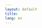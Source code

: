 ```yaml
---
layout: default
title:
lang: en
---
```


<script>
document.addEventListener("DOMContentLoaded", function() {
    let userLang = navigator.language || navigator.userLanguage;
    userLang = userLang.split('-')[0];

    const supportedLanguages = ['ko'];

    if (supportedLanguages.includes(userLang)) {
        window.location.href = `./${userLang}/`;
    } else {
        window.location.href = `./en/`;
    }
});
</script>
